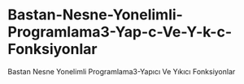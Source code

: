 # Bastan-Nesne-Yonelimli-Programlama3-Yap-c-Ve-Y-k-c-Fonksiyonlar
Bastan Nesne  Yonelimli Programlama3-Yapıcı Ve Yıkıcı Fonksiyonlar
